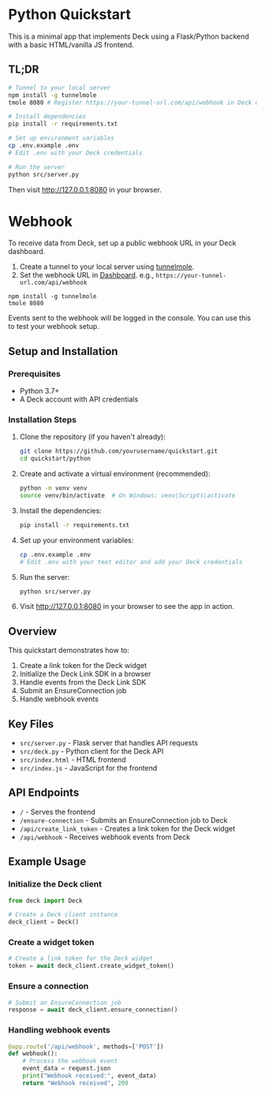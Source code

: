 # Python Quickstart

This is a minimal app that implements Deck using a Flask/Python backend with a basic HTML/vanilla JS frontend.

## TL;DR

```bash
# Tunnel to your local server
npm install -g tunnelmole
tmole 8080 # Register https://your-tunnel-url.com/api/webhook in Deck dashboard

# Install dependencies
pip install -r requirements.txt

# Set up environment variables
cp .env.example .env
# Edit .env with your Deck credentials

# Run the server
python src/server.py
```

Then visit http://127.0.0.1:8080 in your browser.

# Webhook

To receive data from Deck, set up a public webhook URL in your Deck dashboard. 

1. Create a tunnel to your local server using [tunnelmole](https://tunnelmole.com).
2. Set the webhook URL in [Dashboard](https://dashboard.deck.co/). e.g., `https://your-tunnel-url.com/api/webhook`

```
npm install -g tunnelmole
tmole 8080
```

Events sent to the webhook will be logged in the console. You can use this to test your webhook setup.

## Setup and Installation

### Prerequisites

- Python 3.7+
- A Deck account with API credentials

### Installation Steps

1. Clone the repository (if you haven't already):
   ```bash
   git clone https://github.com/yourusername/quickstart.git
   cd quickstart/python
   ```

2. Create and activate a virtual environment (recommended):
   ```bash
   python -m venv venv
   source venv/bin/activate  # On Windows: venv\Scripts\activate
   ```

3. Install the dependencies:
   ```bash
   pip install -r requirements.txt
   ```

4. Set up your environment variables:
   ```bash
   cp .env.example .env
   # Edit .env with your text editor and add your Deck credentials
   ```

5. Run the server:
   ```bash
   python src/server.py
   ```

6. Visit http://127.0.0.1:8080 in your browser to see the app in action.

## Overview

This quickstart demonstrates how to:

1. Create a link token for the Deck widget
2. Initialize the Deck Link SDK in a browser
3. Handle events from the Deck Link SDK
4. Submit an EnsureConnection job
5. Handle webhook events

## Key Files

- `src/server.py` - Flask server that handles API requests
- `src/deck.py` - Python client for the Deck API
- `src/index.html` - HTML frontend
- `src/index.js` - JavaScript for the frontend

## API Endpoints

- `/` - Serves the frontend
- `/ensure-connection` - Submits an EnsureConnection job to Deck
- `/api/create_link_token` - Creates a link token for the Deck widget
- `/api/webhook` - Receives webhook events from Deck

## Example Usage

### Initialize the Deck client

```python
from deck import Deck

# Create a Deck client instance
deck_client = Deck()
```

### Create a widget token

```python
# Create a link token for the Deck widget
token = await deck_client.create_widget_token()
```

### Ensure a connection

```python
# Submit an EnsureConnection job
response = await deck_client.ensure_connection()
```

### Handling webhook events

```python
@app.route('/api/webhook', methods=['POST'])
def webhook():
    # Process the webhook event
    event_data = request.json
    print("Webhook received:", event_data)
    return "Webhook received", 200
```
